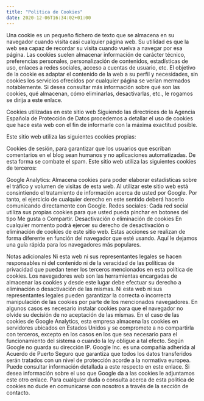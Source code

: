 ```yaml
---
title: "Politica de Cookies"
date: 2020-12-06T16:34:02+01:00
---
```


Una cookie es un pequeño fichero de texto que se almacena en su navegador cuando visita casi cualquier página web. Su utilidad es que la web sea capaz de recordar su visita cuando vuelva a navegar por esa página. Las cookies suelen almacenar información de carácter técnico, preferencias personales, personalización de contenidos, estadísticas de uso, enlaces a redes sociales, acceso a cuentas de usuario, etc. El objetivo de la cookie es adaptar el contenido de la web a su perfil y necesidades, sin cookies los servicios ofrecidos por cualquier página se verían mermados notablemente. Si desea consultar más información sobre qué son las cookies, qué almacenan, cómo eliminarlas, desactivarlas, etc., le rogamos se dirija a este enlace.

Cookies utilizadas en este sitio web
Siguiendo las directrices de la Agencia Española de Protección de Datos procedemos a detallar el uso de cookies que hace esta web con el fin de informarle con la máxima exactitud posible.

Este sitio web utiliza las siguientes cookies propias:

Cookies de sesión, para garantizar que los usuarios que escriban comentarios en el blog sean humanos y no aplicaciones automatizadas. De esta forma se combate el spam.
Este sitio web utiliza las siguientes cookies de terceros:

Google Analytics: Almacena cookies para poder elaborar estadísticas sobre el tráfico y volumen de visitas de esta web. Al utilizar este sitio web está consintiendo el tratamiento de información acerca de usted por Google. Por tanto, el ejercicio de cualquier derecho en este sentido deberá hacerlo comunicando directamente con Google.
Redes sociales: Cada red social utiliza sus propias cookies para que usted pueda pinchar en botones del tipo Me gusta o Compartir.
Desactivación o eliminación de cookies
En cualquier momento podrá ejercer su derecho de desactivación o eliminación de cookies de este sitio web. Estas acciones se realizan de forma diferente en función del navegador que esté usando. Aquí le dejamos una guía rápida para los navegadores más populares.

Notas adicionales
Ni esta web ni sus representantes legales se hacen responsables ni del contenido ni de la veracidad de las políticas de privacidad que puedan tener los terceros mencionados en esta política de cookies.
Los navegadores web son las herramientas encargadas de almacenar las cookies y desde este lugar debe efectuar su derecho a eliminación o desactivación de las mismas. Ni esta web ni sus representantes legales pueden garantizar la correcta o incorrecta manipulación de las cookies por parte de los mencionados navegadores.
En algunos casos es necesario instalar cookies para que el navegador no olvide su decisión de no aceptación de las mismas.
En el caso de las cookies de Google Analytics, esta empresa almacena las cookies en servidores ubicados en Estados Unidos y se compromete a no compartirla con terceros, excepto en los casos en los que sea necesario para el funcionamiento del sistema o cuando la ley obligue a tal efecto. Según Google no guarda su dirección IP. Google Inc. es una compañía adherida al Acuerdo de Puerto Seguro que garantiza que todos los datos transferidos serán tratados con un nivel de protección acorde a la normativa europea. Puede consultar información detallada a este respecto en este enlace. Si desea información sobre el uso que Google da a las cookies le adjuntamos este otro enlace.
Para cualquier duda o consulta acerca de esta política de cookies no dude en comunicarse con nosotros a través de la sección de contacto.